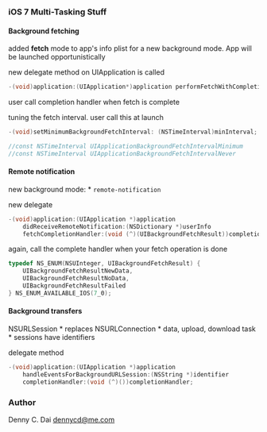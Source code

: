 ### iOS 7 Multi-Tasking Stuff


#### Background fetching

added __fetch__ mode to app's info plist for a new background mode. App will be launched opportunistically

new delegate method on UIApplication is called 
```objective-c
-(void)application:(UIApplication*)application performFetchWithCompletionHandler:(void (^)(UIBackgroundFetchResult result))completionHandler;
```
user call completion handler when fetch is complete

tuning the fetch interval. user call this at launch
```objective-c
-(void)setMinimumBackgroundFetchInterval: (NSTimeInterval)minInterval;

//const NSTimeInterval UIApplicationBackgroundFetchIntervalMinimum
//const NSTimeInterval UIApplicationBackgroundFetchIntervalNever
```

#### Remote notification

new background mode:
    * `remote-notification`

new delegate 
```objective-c
-(void)application:(UIApplication *)application 
    didReceiveRemoteNotification:(NSDictionary *)userInfo 
    fetchCompletionHandler:(void (^)(UIBackgroundFetchResult))completionHandler;
```

again, call the complete handler when your fetch operation is done 

```objective-c
typedef NS_ENUM(NSUInteger, UIBackgroundFetchResult) {
    UIBackgroundFetchResultNewData,
    UIBackgroundFetchResultNoData,
    UIBackgroundFetchResultFailed
} NS_ENUM_AVAILABLE_IOS(7_0);
```

#### Background transfers

NSURLSession 
    * replaces NSURLConnection
    * data, upload, download task
    * sessions have identifiers 
    
delegate method 

```objective-c
-(void)application:(UIApplication *)application 
    handleEventsForBackgroundURLSession:(NSString *)identifier 
    completionHandler:(void (^)())completionHandler;
```





### Author 
Denny C. Dai <dennycd@me.com>